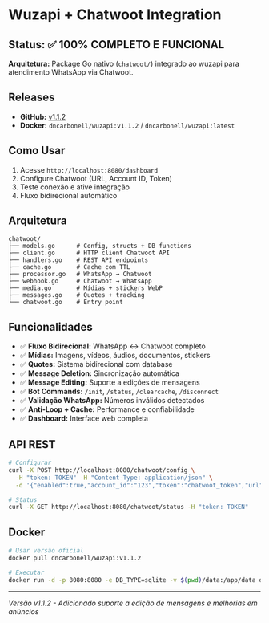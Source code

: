 # Wuzapi + Chatwoot Integration

## Status: ✅ 100% COMPLETO E FUNCIONAL

**Arquitetura:** Package Go nativo (`chatwoot/`) integrado ao wuzapi para atendimento WhatsApp via Chatwoot.

## Releases
- **GitHub:** [v1.1.2](https://github.com/flouds-dncarbonell/wuzapi/tree/v1.1.2)
- **Docker:** `dncarbonell/wuzapi:v1.1.2` / `dncarbonell/wuzapi:latest`

## Como Usar
1. Acesse `http://localhost:8080/dashboard`
2. Configure Chatwoot (URL, Account ID, Token)
3. Teste conexão e ative integração
4. Fluxo bidirecional automático

## Arquitetura
```
chatwoot/
├── models.go      # Config, structs + DB functions
├── client.go      # HTTP client Chatwoot API
├── handlers.go    # REST API endpoints
├── cache.go       # Cache com TTL
├── processor.go   # WhatsApp → Chatwoot
├── webhook.go     # Chatwoot → WhatsApp
├── media.go       # Mídias + stickers WebP
├── messages.go    # Quotes + tracking
└── chatwoot.go    # Entry point
```

## Funcionalidades
- ✅ **Fluxo Bidirecional:** WhatsApp ↔ Chatwoot completo
- ✅ **Mídias:** Imagens, vídeos, áudios, documentos, stickers
- ✅ **Quotes:** Sistema bidirecional com database
- ✅ **Message Deletion:** Sincronização automática
- ✅ **Message Editing:** Suporte a edições de mensagens
- ✅ **Bot Commands:** `/init`, `/status`, `/clearcache`, `/disconnect`
- ✅ **Validação WhatsApp:** Números inválidos detectados
- ✅ **Anti-Loop + Cache:** Performance e confiabilidade
- ✅ **Dashboard:** Interface web completa

## API REST
```bash
# Configurar
curl -X POST http://localhost:8080/chatwoot/config \
  -H "token: TOKEN" -H "Content-Type: application/json" \
  -d '{"enabled":true,"account_id":"123","token":"chatwoot_token","url":"https://app.chatwoot.com"}'

# Status
curl -X GET http://localhost:8080/chatwoot/status -H "token: TOKEN"
```

## Docker
```bash
# Usar versão oficial
docker pull dncarbonell/wuzapi:v1.1.2

# Executar
docker run -d -p 8080:8080 -e DB_TYPE=sqlite -v $(pwd)/data:/app/data dncarbonell/wuzapi:v1.1.2
```

---
*Versão v1.1.2 - Adicionado suporte a edição de mensagens e melhorias em anúncios*